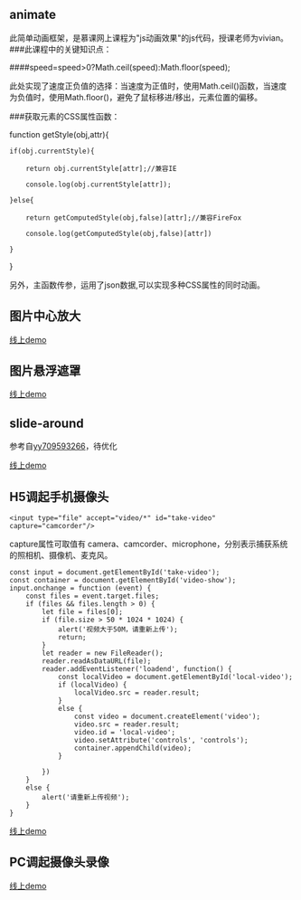 ## animate
此简单动画框架，是慕课网上课程为"js动画效果"的js代码，授课老师为vivian。
###此课程中的关键知识点：

####speed=speed>0?Math.ceil(speed):Math.floor(speed);

此处实现了速度正负值的选择：当速度为正值时，使用Math.ceil()函数，当速度为负值时，使用Math.floor()，避免了鼠标移进/移出，元素位置的偏移。

###获取元素的CSS属性函数：


function getStyle(obj,attr){
	
	if(obj.currentStyle){
	
		return obj.currentStyle[attr];//兼容IE

		console.log(obj.currentStyle[attr]);

	}else{

		return getComputedStyle(obj,false)[attr];//兼容FireFox

		console.log(getComputedStyle(obj,false)[attr])

	}

}

	
另外，主函数传参，运用了json数据,可以实现多种CSS属性的同时动画。

## 图片中心放大

[线上demo](http://jiaochunxiao.github.io/demo/html/imgScale.html)

## 图片悬浮遮罩

[线上demo](http://jiaochunxiao.github.io/demo/html/imageMask.html)

## slide-around
参考自[yy709593266](https://github.com/yy709593266/slide-around)，待优化

[线上demo](http://jiaochunxiao.github.io/demo/html/slide-around.html)

## H5调起手机摄像头

```
<input type="file" accept="video/*" id="take-video" capture="camcorder"/>
```
capture属性可取值有 camera、camcorder、microphone，分别表示捕获系统的照相机、摄像机、麦克风。
```
const input = document.getElementById('take-video');
const container = document.getElementById('video-show');
input.onchange = function (event) {
    const files = event.target.files;
    if (files && files.length > 0) {
        let file = files[0];
        if (file.size > 50 * 1024 * 1024) {
            alert('视频大于50M，请重新上传');
            return;
        }
        let reader = new FileReader();
        reader.readAsDataURL(file);
        reader.addEventListener('loadend', function() {
            const localVideo = document.getElementById('local-video');
            if (localVideo) {
                localVideo.src = reader.result;
            }
            else {
                const video = document.createElement('video');
                video.src = reader.result;
                video.id = 'local-video';
                video.setAttribute('controls', 'controls');
                container.appendChild(video);
            }
            
        })
    }
    else {
        alert('请重新上传视频');
    }
}
```
[线上demo](https://jiaochunxiao.github.io/demo/html/camera.html)

## PC调起摄像头录像

[线上demo](https://jiaochunxiao.github.io/demo/html/mediadevice.html)



